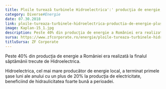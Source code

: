 ```yaml
---
title: Ploile turează turbinele Hidroelectrica':' producţia de energie, plus 20% la şase luni. Ne aşteptăm să depăşim toate recordurile de profitabilitate
category: Diverse#Energie
date: 07.30.2018
link: ploile-tureaza-turbinele-hidroelectrica-productia-de-energie-plus-20-la-sase-luni-ne-asteptam-sa-depasim-toate-recordurile-de-profitabilitate
image: Kaplan-15_1.jpg
description: Peste 40% din producţia de energie a României era realizată la finalul săptămânii trecute de Hidroelectrica. Hidroelectrica, cel mai mare pro­du­cător de energie local, a terminat […]
sursa: https://www.zfcorporate.ro/energie/ploile-tureaza-turbinele-hidroelectrica-productia-de-energie-plus-20-la-sase-luni-ne-asteptam-sa-depasim-toate-recordurile-de-profitabilitate-17373913
titluSursa: ZF Corporate
---
```


Peste 40% din producţia de energie a României era realizată la finalul săptămânii trecute de Hidroelectrica.

Hidroelectrica, cel mai mare pro­du­cător de energie local, a terminat primele şase luni ale anului cu un plus de 20% la producţia de electricitate, beneficiind de hidraulicitatea foarte bună a perioadei.
